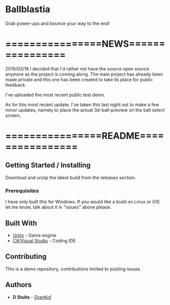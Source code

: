 # Ballblastia
Grab power-ups and bounce your way to the end!

# ================NEWS================

2019/03/18
I decided that I'd rather not have the source open source anymore as the project is coming along. The main project has already been made private and this one has been created to take its place for public feedback.

I've uploaded the most recent public test demo.

As for this most recent update, I've taken this last night out to make a few minor updates, namely to place the actual 3d-ball-preview on the ball select screen.

# ================README================

## Getting Started / Installing

Download and unzip the latest build from the releases section.

### Prerequisites

I have only built this for Windows. If you would like a build on Linux or iOS let me know, talk about it in "issues" above please.

## Built With

* [Unity](https://unity3d.com/) - Game engine
* [C#/Visual Studio](https://visualstudio.microsoft.com/vs/) - Coding IDE

## Contributing

This is a demo repository, contributions limited to posting issues.

## Authors

* **D Stults** - [DranKof](https://github.com/drankof)
